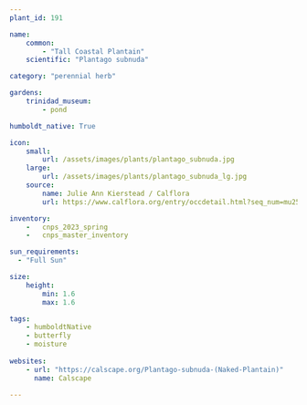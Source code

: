 ```yaml
---
plant_id: 191 

name: 
    common: 
        - "Tall Coastal Plantain"  
    scientific: "Plantago subnuda"  

category: "perennial herb"

gardens:
    trinidad_museum:
        - pond

humboldt_native: True

icon: 
    small: 
        url: /assets/images/plants/plantago_subnuda.jpg
    large: 
        url: /assets/images/plants/plantago_subnuda_lg.jpg
    source: 
        name: Julie Ann Kierstead / Calflora 
        url: https://www.calflora.org/entry/occdetail.html?seq_num=mu25416

inventory: 
    -   cnps_2023_spring
    -   cnps_master_inventory

sun_requirements:
  - "Full Sun"

size:
    height: 
        min: 1.6
        max: 1.6 

tags: 
    - humboldtNative
    - butterfly
    - moisture
 
websites: 
    - url: "https://calscape.org/Plantago-subnuda-(Naked-Plantain)"
      name: Calscape

---
```


